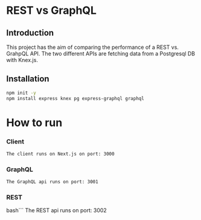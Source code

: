 # REST vs GraphQL

## Introduction
This project has the aim of comparing the performance of a REST vs. GrahpQL API.
The two different APIs are fetching data from a Postgresql DB with Knex.js.

## Installation
```bash
npm init -y
npm install express knex pg express-graphql graphql
```

# How to run
### Client
```bash
The client runs on Next.js on port: 3000
```
### GraphQL
```bash
The GraphQL api runs on port: 3001
```
### REST
bash```
The REST api runs on port: 3002
```

